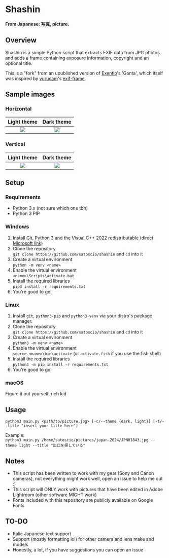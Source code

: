 # Shashin
__From Japanese: 写真, picture.__

## Overview
Shashin is a simple Python script that extracts EXIF data from JPG photos and adds a frame containing exposure information, copyright and an optional title.

This is a "fork" from an upublished version of [Exentio](https://github.com/exentio)'s 'Ganta', which itself was inspired by [yurucam](https://github.com/yurucam)'s [exif-frame](https://github.com/yurucam/exif-frame).

## Sample images
### Horizontal
Light theme | Dark theme
:----------:|:---------:
![](https://fumetteria.moe/img/shashin/h-light.jpg) | ![](https://fumetteria.moe/img/shashin/h-dark.jpg)
### Vertical
Light theme | Dark theme
:----------:|:---------:
![](https://fumetteria.moe/img/shashin/v-light.jpg) | ![](https://fumetteria.moe/img/shashin/v-dark.jpg)

## Setup

### Requirements
- Python 3.x (not sure which one tbh)
- Python 3 PIP

### Windows
1. Install [Git](https://git-scm.com/downloads), [Python 3](https://python.org/downloads) and the [Visual C++ 2022 redistributable (direct Microsoft link)](https://aka.ms/vs/17/release/VC_redist.x64.exe)
2. Clone the repository<br>`git clone https://github.com/satoscio/shashin` and `cd` into it
3. Create a virtual environment<br>`python -m venv <name>`
4. Enable the virtual environment<br>`<name>\Scripts\activate.bat`
5. Install the required libraries<br>`pip3 install -r requirements.txt`
6. You're good to go!

### Linux
1. Install `git`, `python3-pip` and `python3-venv` via your distro's package manager.
2. Clone the repository<br>`git clone https://github.com/satoscio/shashin` and `cd` into it
3. Create a virtual environment<br>`python3 -m venv <name>`
4. Enable the virtual environment<br>`source <name>\bin\activate` (or `activate.fish` if you use the fish shell)
5. Install the required libraries<br>`python3 -m pip install -r requirements.txt`
6. You're good to go!

### macOS

Figure it out yourself, rich kid

## Usage
`python3 main.py <path/to/picture.jpg> [-c/--theme {dark, light}] [-t/--title "insert your title here"]`

Example:<br>
`python3 main.py /home/satoscio/pictures/japan-2024/JPN01843.jpg --theme light --title "出口を探している"`

## Notes

- This script has been written to work with my gear (Sony and Canon cameras), not everything might work well, open an issue to help me out :)
- This script will ONLY work with pictures that have been edited in Adobe Lightroom (other software MIGHT work)
- Fonts included with this repository are publicly available on Google Fonts

## TO-DO

- Italic Japanese text support
- Support (mostly formatting lol) for other camera and lens make and models
- Honestly, a lot, if you have suggestions you can open an issue